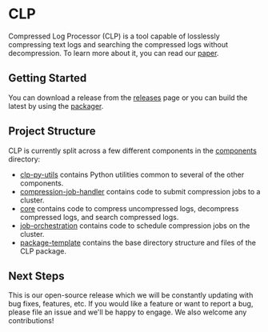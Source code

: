 # CLP

Compressed Log Processor (CLP) is a tool capable of losslessly compressing text logs and searching 
the compressed logs without decompression. To learn more about it, you can read our 
[paper](https://www.usenix.org/system/files/osdi21-rodrigues.pdf).

## Getting Started

You can download a release from the [releases](TODO) page or you can build the latest by using the
[packager](tools/packager/README.md).

## Project Structure

CLP is currently split across a few different components in the [components](components) 
directory:

* [clp-py-utils](components/clp-py-utils) contains Python utilities common to several of the 
  other components.
* [compression-job-handler](components/compression-job-handler) contains code to submit
  compression jobs to a cluster.
* [core](components/core) contains code to compress uncompressed logs, decompress compressed 
  logs, and search compressed logs.
* [job-orchestration](components/job-orchestration) contains code to schedule compression jobs on
  the cluster.
* [package-template](components/package-template) contains the base directory structure and files of the 
  CLP package.

## Next Steps

This is our open-source release which we will be constantly updating with bug fixes, features, etc.
If you would like a feature or want to report a bug, please file an issue and we'll be happy to engage.
We also welcome any contributions!
